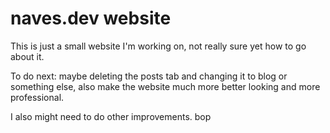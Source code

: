 # naves.dev website
This is just a small website I'm working on, not really sure yet how to go about it.

To do next: maybe deleting the posts tab and changing it to blog or something else, also make the website much more better looking and more professional.

I also might need to do other improvements.
bop
